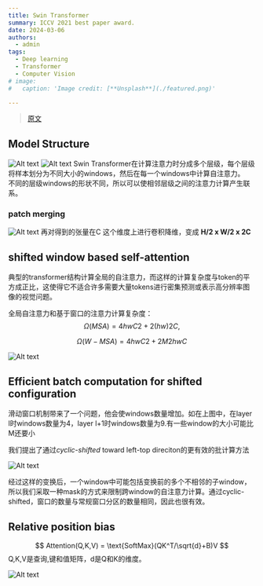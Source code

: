 ```yaml
---
title: Swin Transformer
summary: ICCV 2021 best paper award.
date: 2024-03-06
authors:
  - admin
tags:
  - Deep learning
  - Transformer
  - Computer Vision
# image:
#   caption: 'Image credit: [**Unsplash**](./featured.png)'

---
```

> [原文](https://ieeexplore.ieee.org/document/9710580/)
## Model Structure
![Alt text](/Swin_Transformer/image.png)
![Alt text](/Swin_Transformer/featured.png)
Swin Transformer在计算注意力时分成多个层级，每个层级将样本划分为不同大小的windows，然后在每一个windows中计算自注意力。   
不同的层级windows的形状不同，所以可以使相邻层级之间的注意力计算产生联系。
### patch merging
![Alt text](/Swin_Transformer/image-6.png)
再对得到的张量在C 这个维度上进行卷积降维，变成 **H/2 x W/2 x 2C**

## shifted window based self-attention
典型的transformer结构计算全局的自注意力，而这样的计算复杂度与token的平方成正比，这使得它不适合许多需要大量tokens进行密集预测或表示高分辨率图像的视觉问题。

全局自注意力和基于窗口的注意力计算复杂度：
$$Ω(MSA) = 4hwC2 + 2(hw)2C,$$    

$$Ω(W-MSA) = 4hwC2 + 2M 2hwC$$

![Alt text](/Swin_Transformer/image-1.png)

## Efficient batch computation for shifted configuration
滑动窗口机制带来了一个问题，他会使windows数量增加。如在上图中，在layer l时windows数量为4，layer l+1时windows数量为9.有一些window的大小可能比M还要小     

我们提出了通过*cyclic-shifted* toward left-top direciton的更有效的批计算方法

![Alt text](/Swin_Transformer/image-4.png)

经过这样的变换后，一个window中可能包括变换前的多个不相邻的子window，所以我们采取一种mask的方式来限制跨window的自注意力计算。通过cyclic-shifted，窗口的数量与常规窗口分区的数量相同，因此也很有效。

## Relative position bias

$$ Attention(Q,K,V) = \text{SoftMax}(QK^T/\sqrt{d}+B)V $$
Q,K,V是查询,键和值矩阵，d是Q和K的维度。

![Alt text](/Swin_Transformer/image-5.png)